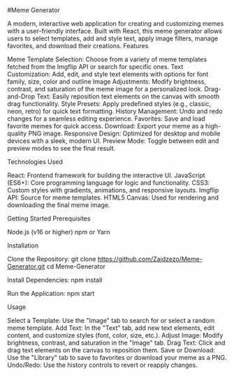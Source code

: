 #Meme Generator

A modern, interactive web application for creating and customizing memes with a user-friendly interface. Built with React, this meme generator allows users to select templates, add and style text, apply image filters, manage favorites, and download their creations.
Features

Meme Template Selection: Choose from a variety of meme templates fetched from the Imgflip API or search for specific ones.
Text Customization: Add, edit, and style text elements with options for font family, size, color and outline
Image Adjustments: Modify brightness, contrast, and saturation of the meme image for a personalized look.
Drag-and-Drop Text: Easily reposition text elements on the canvas with smooth drag functionality.
Style Presets: Apply predefined styles (e.g., classic, neon, retro) for quick text formatting.
History Management: Undo and redo changes for a seamless editing experience.
Favorites: Save and load favorite memes for quick access.
Download: Export your meme as a high-quality PNG image.
Responsive Design: Optimized for desktop and mobile devices with a sleek, modern UI.
Preview Mode: Toggle between edit and preview modes to see the final result.

Technologies Used

React: Frontend framework for building the interactive UI.
JavaScript (ES6+): Core programming language for logic and functionality.
CSS3: Custom styles with gradients, animations, and responsive layouts.
Imgflip API: Source for meme templates.
HTML5 Canvas: Used for rendering and downloading the final meme image.

Getting Started
Prerequisites

Node.js (v16 or higher)
npm or Yarn

Installation

Clone the Repository:
git clone https://github.com/Zaidzezo/Meme-Generator.git
cd Meme-Generator


Install Dependencies:
npm install


Run the Application:
npm start



Usage

Select a Template: Use the "Image" tab to search for or select a random meme template.
Add Text: In the "Text" tab, add new text elements, edit content, and customize styles (font, color, size, etc.).
Adjust Image: Modify brightness, contrast, and saturation in the "Image" tab.
Drag Text: Click and drag text elements on the canvas to reposition them.
Save or Download: Use the "Library" tab to save to favorites or download your meme as a PNG.
Undo/Redo: Use the history controls to revert or reapply changes.
